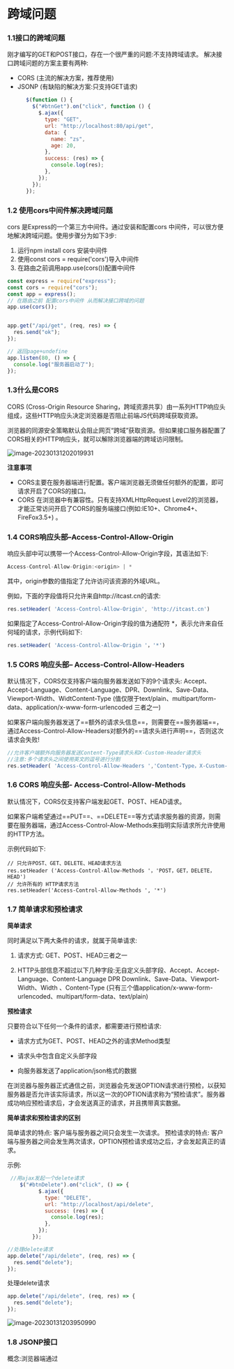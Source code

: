 # 跨域问题

### 1.1接口的跨域问题

刚才编写的GET和POST接口，存在一个很严重的问题:不支持跨域请求。
解决接口跨域问题的方案主要有两种:

- CORS  (主流的解决方案，推荐使用)
- JSONP (有缺陷的解决方案:只支持GET请求)

```js
      $(function () {
        $("#btnGet").on("click", function () {
          $.ajax({
            type: "GET",
            url: "http://localhost:80/api/get",
            data: {
              name: "zs",
              age: 20,
            },
            success: (res) => {
              console.log(res);
            },
          });
        });
      });
```



### 1.2 使用cors中间件解决跨域问题

cors 是Express的一个第三方中间件。通过安装和配置cors 中间件，可以很方便地解决跨域问题。使用步骤分为如下3步:

1. 运行npm install cors 安装中间件
2. 使用const cors = require('cors')导入中间件
3. 在路由之前调用app.use(cors())配置中间件

```js
const express = require("express");
const cors = require("cors");
const app = express();
// 在路由之前 配置cors中间件 从而解决接口跨域的问题
app.use(cors());


app.get("/api/get", (req, res) => {
  res.send("ok");
});

// 返回page+undefine
app.listen(80, () => {
  console.log("服务器启动了");
});

```

### **1.3什么是CORS**

CORS (Cross-Origin Resource Sharing，跨域资源共享）由一系列HTTP响应头组成，这些HTTP响应头决定浏览器是否阻止前端JS代码跨域获取资源。

浏览器的同源安全策略默认会阻止网页“跨域”获取资源。但如果接口服务器配置了CORS相关的HTTP响应头，就可以解除浏览器端的跨域访问限制。

![image-20230131202019931](E:\typora\homework\img\跨域\image-20230131202019931.png)

**注意事项**

- CORS主要在服务器端进行配置。客户端浏览器无须做任何额外的配置，即可请求开启了CORS的接口。
- CORS 在浏览器中有兼容性。只有支持XMLHttpRequest Level2的浏览器，才能正常访问开启了CORS的服务端接口(例如:IE10+、Chrome4+、FireFox3.5+) 。

### 1.4 CORS响应头部–Access-Control-Allow-Origin

响应头部中可以携带一个Access-Control-Allow-Origin字段，其语法如下:

```js
Access-Control-Allow-Origin:<origin> | *
```

其中，origin参数的值指定了允许访问该资源的外域URL。

例如，下面的字段值将只允许来自http://itcast.cn的请求:

```js
res.setHeader( 'Access-Control-Allow-Origin', 'http://itcast.cn')
```

如果指定了Access-Control-Allow-Origin字段的值为通配符 *，表示允许来自任何域的请求，示例代码如下:

```js
res.setHeader( 'Access-Control-Allow-Origin '，'*')
```

### 1.5 CORS 响应头部– Access-Control-Allow-Headers

默认情况下，CORS仅支持客户端向服务器发送如下的9个请求头:
Accept、Accept-Language、Content-Language、DPR、Downlink、Save-Data、Viewport-Width、WidtContent-Type (值仅限于text/plain、multipart/form-data、application/x-www-form-urlencoded 三者之一)

如果客户端向服务器发送了==额外的请求头信息==，则需要在==服务器端==，通过Access-Control-Allow-Headers对额外的==请求头进行声明==，否则这次请求会失败!

```js
//允许客户端额外向服务器发送Content-Type请求头和X-Custom-Header请求头
//注意:多个请求头之间使用英文的逗号进行分割
res.setHeader( 'Access-Control-Allow-Headers ','Content-Type，X-Custom-Header')

```



### 1.6 CORS 响应头部- Access-Control-Allow-Methods

默认情况下，CORS仅支持客户端发起GET、POST、HEAD请求。

如果客户端希望通过==PUT==、==DELETE==等方式请求服务器的资源，则需要在服务器端，通过Access-Control-Alow-Methods来指明实际请求所允许使用的HTTP方法。

示例代码如下:

```
// 只允许POST、GET、DELETE、HEAD请求方法
res.setHeader ('Access-Control-Allow-Methods '，'POST，GET，DELETE，HEAD')
// 允许所有的 HTTP请求方法
res.setHeader('Access-Control-Allow-Methods ', '*')

```



### 1.7 简单请求和预检请求

**简单请求**

同时满足以下两大条件的请求，就属于简单请求:

1. 请求方式: GET、POST、HEAD三者之一

2. HTTP头部信息不超过以下几种字段:无自定义头部字段、Accept、Accept-Language、Content-Language
   DPR Downlink、Save-Data、Viewport-Width、Width 、Content-Type (只有三个值application/x-www-form-urlencoded、multipart/form-data、text/plain)



**预检请求**

只要符合以下任何一个条件的请求，都需要进行预检请求:

- 请求方式为GET、POST、HEAD之外的请求Method类型

- 请求头中包含自定义头部字段
- 向服务器发送了application/json格式的数据

在浏览器与服务器正式通信之前，浏览器会先发送ОPTION请求进行预检，以获知服务器是否允许该实际请求，所以这一次的OPTION请求称为“预检请求”。服务器成功响应预检请求后，才会发送真正的请求，并且携带真实数据。

**简单请求和预检请求的区别**

简单请求的特点: 客户端与服务器之间只会发生一次请求。
预检请求的特点: 客户端与服务器之间会发生两次请求，OPTION预检请求成功之后，才会发起真正的请求。

示例:

```js
 //用ajax发起一个delete请求 
	$("#btnDelete").on("click", () => {
          $.ajax({
            type: "DELETE",
            url: "http://localhost/api/delete",
            success: (res) => {
              console.log(res);
            },
          });
        });

//处理delete请求
app.delete("/api/delete", (req, res) => {
  res.send("delete");
});
```

处理delete请求

```js
app.delete("/api/delete", (req, res) => {
  res.send("delete");
});
```

![image-20230131203950990](E:\typora\homework\img\跨域\image-20230131203950990.png)



### 1.8 JSONP接口

概念:浏览器端通过<script>标签的src属性，请求服务器上的数据，同时，服务器返回一个函数的调用。这种请求数据的方式叫做JSONP。

特点:

- JSONP不属于真正的 Ajax请求，因为它没有使用XMLHttpRequest这个对象。

- JSONP仅支持GET请求，不支持POST、PUT、DELETE等请求。



**创建JSONP接口的注意事项**

如果项目中已经配置了CORS跨域资源共享，为了防止冲突，必须在配置CORS中间件之前声明JSONP的接口。否则JSONP接口会被处理成开启了CORS的接口。示例代码如下:

```js
//优先创建JSONP接口【这个接口不会被处理成CORS接口】
app.get( ' lapi/jsonp', (req,res) =>{ })

//再配置toRs 中间件【后续的所有接口，都会被处理成CORS接口】
app.use(cors())

//这是一个开启了CORS的接口
app.get( '/api/get ', (req,res) =>{ })

```



**实现JSONP接口的步骤**

- 获取客户端发送过来的回调函数的名字
- 得到要通过JSONP形式发送给客户端的数据
- 根据前两步得到的数据，拼接出一个函数调用的字符串
- 把上一步拼接得到的字符串，响应给客户端的<script>标签进行解析执行

**实现JSONP接口的具体代码**

```js
const express = require("express");
const app = express();

app.get("/api/jsonp", (req, res) => {
    // 获取客户端发送的回调函数的名字
    const fullName = req.query.callback
    // 得到要通过jsonp形式发送给客户端的数据
    const data ={name:'zs',age:22}
    // 拼接出一个函数调用的字符串
    const scriptStr = `${fullName}(${JSON.stringify(data)})`
    // 把上一步拼接得到的字符串响应给客户端
    res.send(scriptStr)
});

app.listen(80,()=>{
    console.log('服务器启动了');
})
```

**在网页中使用jQuery 发起JSONP请求**

调用$.ajax()函数，提供JSONP 的配置选项，从而发起JSONP请求，示例代码如下:

```js
        $("#jsonp").on("click", () => {
          $.ajax({
            type: "GET",
            url: "http://localhost/api/jsonp",
            // jsonp方式发起请求
            dataType: "jsonp",
            success: (res) => {
              console.log(res);
            },
          });
        });
```

